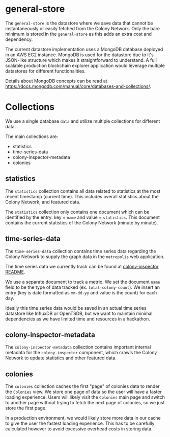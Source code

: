 # general-store

The `general-store` is the datastore where we save data that cannot be instantaneously or easily fetched from the Colony Network. Only the bare minimum is stored in the `general-store` as this adds an extra cost and dependency.

The current datastore implementation uses a MongoDB database deployed in an AWS EC2 instance. MongoDB is used for the datastore due to it's JSON-like structure which makes it straightforward to understand. A full scalable production blockchain explorer application would leverage multiple datastores for different functionalities.

Details about MongoDB concepts can be read at https://docs.mongodb.com/manual/core/databases-and-collections/.

# Collections
We use a single database `data` and utilize multiple collections for different data.

The main collections are:
- statistics
- time-series-data
- colony-inspector-metadata
- colonies

## statistics

The `statistics` collection contains all data related to statistics at the most recent timestamp (current time). This includes overall statistics about the Colony Network, and featured data.

The `statistics` collection only contains one document which can be identified by the entry: key = `name` and value = `statistics`. This document contains the current statistics of the Colony Network (minute by minute).

## time-series-data

The `time-series-data` collection contains time series data regarding the Colony Network to supply the graph data in the `metropolis` web application.

The time series data we currently track can be found at [colony-inspector README](../colony-inspector/README.md#time-series-data).

We use a separate document to track a metric. We set the document `name` field to be the type of data tracked (ex. `total-colony-count`). We insert an entry (key is date formatted as `mm-dd-yy` and value is the count) for each day.

Ideally this time series data would be saved in an actual time series datastore like InfluxDB or OpenTSDB, but we want to maintain minimal dependencies as we have limited time and resources in a hackathon.

## colony-inspector-metadata

The `colony-inspector-metadata` collection contains important internal metadata for the `colony-inspector` component, which crawls the Colony Network to update statistics and other featured data.

## colonies

The `colonies` collection caches the first "page" of colonies data to render the `Colonies` view. We store one page of data so the user will have a faster loading experience. Users will likely visit the `Colonies` main page and switch to another page without trying to fetch the next page of colonies, so we just store the first page.

In a production environment, we would likely store more data in our cache to give the user the fastest loading experience. This has to be carefully calculated however to avoid excessive overhead costs in storing data.
